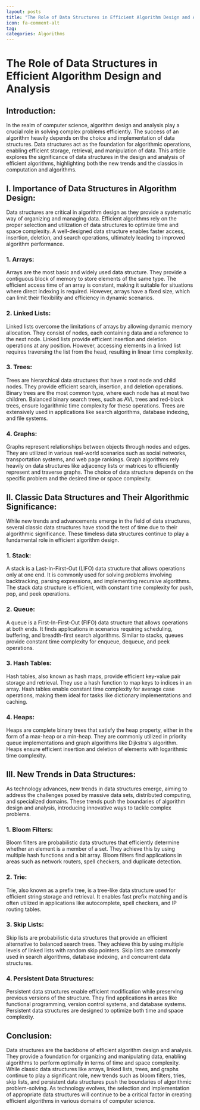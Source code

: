 ```yaml
---
layout: posts
title: "The Role of Data Structures in Efficient Algorithm Design and Analysis"
icon: fa-comment-alt
tag:      
categories: Algorithms
---
```



# The Role of Data Structures in Efficient Algorithm Design and Analysis

## Introduction:
In the realm of computer science, algorithm design and analysis play a crucial role in solving complex problems efficiently. The success of an algorithm heavily depends on the choice and implementation of data structures. Data structures act as the foundation for algorithmic operations, enabling efficient storage, retrieval, and manipulation of data. This article explores the significance of data structures in the design and analysis of efficient algorithms, highlighting both the new trends and the classics in computation and algorithms.

## I. Importance of Data Structures in Algorithm Design:
Data structures are critical in algorithm design as they provide a systematic way of organizing and managing data. Efficient algorithms rely on the proper selection and utilization of data structures to optimize time and space complexity. A well-designed data structure enables faster access, insertion, deletion, and search operations, ultimately leading to improved algorithm performance.

### 1. Arrays:
Arrays are the most basic and widely used data structure. They provide a contiguous block of memory to store elements of the same type. The efficient access time of an array is constant, making it suitable for situations where direct indexing is required. However, arrays have a fixed size, which can limit their flexibility and efficiency in dynamic scenarios.

### 2. Linked Lists:
Linked lists overcome the limitations of arrays by allowing dynamic memory allocation. They consist of nodes, each containing data and a reference to the next node. Linked lists provide efficient insertion and deletion operations at any position. However, accessing elements in a linked list requires traversing the list from the head, resulting in linear time complexity.

### 3. Trees:
Trees are hierarchical data structures that have a root node and child nodes. They provide efficient search, insertion, and deletion operations. Binary trees are the most common type, where each node has at most two children. Balanced binary search trees, such as AVL trees and red-black trees, ensure logarithmic time complexity for these operations. Trees are extensively used in applications like search algorithms, database indexing, and file systems.

### 4. Graphs:
Graphs represent relationships between objects through nodes and edges. They are utilized in various real-world scenarios such as social networks, transportation systems, and web page rankings. Graph algorithms rely heavily on data structures like adjacency lists or matrices to efficiently represent and traverse graphs. The choice of data structure depends on the specific problem and the desired time or space complexity.

## II. Classic Data Structures and Their Algorithmic Significance:
While new trends and advancements emerge in the field of data structures, several classic data structures have stood the test of time due to their algorithmic significance. These timeless data structures continue to play a fundamental role in efficient algorithm design.

### 1. Stack:
A stack is a Last-In-First-Out (LIFO) data structure that allows operations only at one end. It is commonly used for solving problems involving backtracking, parsing expressions, and implementing recursive algorithms. The stack data structure is efficient, with constant time complexity for push, pop, and peek operations.

### 2. Queue:
A queue is a First-In-First-Out (FIFO) data structure that allows operations at both ends. It finds applications in scenarios requiring scheduling, buffering, and breadth-first search algorithms. Similar to stacks, queues provide constant time complexity for enqueue, dequeue, and peek operations.

### 3. Hash Tables:
Hash tables, also known as hash maps, provide efficient key-value pair storage and retrieval. They use a hash function to map keys to indices in an array. Hash tables enable constant time complexity for average case operations, making them ideal for tasks like dictionary implementations and caching.

### 4. Heaps:
Heaps are complete binary trees that satisfy the heap property, either in the form of a max-heap or a min-heap. They are commonly utilized in priority queue implementations and graph algorithms like Dijkstra's algorithm. Heaps ensure efficient insertion and deletion of elements with logarithmic time complexity.

## III. New Trends in Data Structures:
As technology advances, new trends in data structures emerge, aiming to address the challenges posed by massive data sets, distributed computing, and specialized domains. These trends push the boundaries of algorithm design and analysis, introducing innovative ways to tackle complex problems.

### 1. Bloom Filters:
Bloom filters are probabilistic data structures that efficiently determine whether an element is a member of a set. They achieve this by using multiple hash functions and a bit array. Bloom filters find applications in areas such as network routers, spell checkers, and duplicate detection.

### 2. Trie:
Trie, also known as a prefix tree, is a tree-like data structure used for efficient string storage and retrieval. It enables fast prefix matching and is often utilized in applications like autocomplete, spell checkers, and IP routing tables.

### 3. Skip Lists:
Skip lists are probabilistic data structures that provide an efficient alternative to balanced search trees. They achieve this by using multiple levels of linked lists with random skip pointers. Skip lists are commonly used in search algorithms, database indexing, and concurrent data structures.

### 4. Persistent Data Structures:
Persistent data structures enable efficient modification while preserving previous versions of the structure. They find applications in areas like functional programming, version control systems, and database systems. Persistent data structures are designed to optimize both time and space complexity.

## Conclusion:
Data structures are the backbone of efficient algorithm design and analysis. They provide a foundation for organizing and manipulating data, enabling algorithms to perform optimally in terms of time and space complexity. While classic data structures like arrays, linked lists, trees, and graphs continue to play a significant role, new trends such as bloom filters, tries, skip lists, and persistent data structures push the boundaries of algorithmic problem-solving. As technology evolves, the selection and implementation of appropriate data structures will continue to be a critical factor in creating efficient algorithms in various domains of computer science.